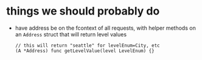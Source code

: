 # things we should probably do 
 - have address be on the fcontext of all requests, with helper methods on an `Address` struct that will return level values
   ```golang
   // this will return "seattle" for levelEnum=City, etc 
   (A *Address) func getLevelValue(level LevelEnum) {}
   ```  